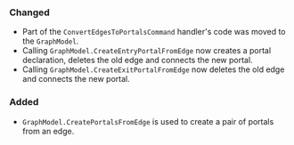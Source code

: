 ### Changed
-  Part of the `ConvertEdgesToPortalsCommand` handler's code was moved to the `GraphModel`.
-  Calling `GraphModel.CreateEntryPortalFromEdge` now creates a portal declaration, deletes the old edge and connects the new portal.
-  Calling `GraphModel.CreateExitPortalFromEdge` now deletes the old edge and connects the new portal.

### Added
- `GraphModel.CreatePortalsFromEdge` is used to create a pair of portals from an edge.
